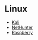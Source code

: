 # Linux

- [Kali](/Linux/kali.md)
- [NetHunter](/Linux/nethunter.md)
- [Raspberry](/Linux/raspberry.md)
